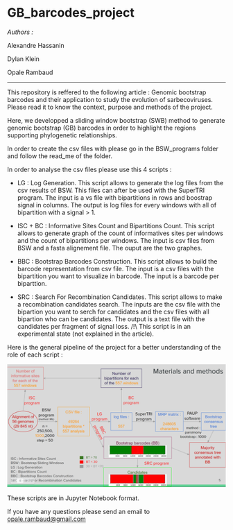 # GB_barcodes_project


_Authors :_

Alexandre Hassanin 

Dylan Klein

Opale Rambaud

--------------------------------------------------------------------------------------------------------------------------------------------

This repository is reffered to the following article : Genomic bootstrap barcodes and their application to study the evolution of sarbecoviruses. Please read it to know the context, purpose and methods of the project. 

Here, we developped a sliding window bootstrap (SWB) method to generate genomic bootstrap (GB) barcodes in order to highlight the regions supporting phylogenetic relationships.


In order to create the csv files with please go in the BSW_programs folder and follow the read_me of the folder. 


In order to analyse the csv files please use this 4 scripts : 


- LG : Log Generation. This script allows to generate the log files from the csv results of BSW. This files can after be used with the SuperTRI program. The input is a vs file with bipartitions in rows and boostrap signal in columns. The output is log files for every windows with all of bipartition with a signal > 1. 

- ISC + BC : Informative Sites Count and Bipartitions Count. This script allows to generate graph of the count of informatives sites per windows and the count of bipartitions per windows. The input is csv files from BSW and a fasta alignement file. The ouput are the two graphes. 

- BBC : Bootstrap Barcodes Construction. This script allows to build the barcode representation from csv file. The input is a csv files with the bipartition you want to visualize in barcode. The input is a barcode per biparttion. 

- SRC : Search For Recombination Candidates. This script allows to make a recombination candidates search. The inputs are the csv file with the bipartion you want to serch for candidates and the csv files with all bipartion who can be candidates. The output is a text file with the candidates per fragment of signal loss. /!\ This script is in an experimental state (not explained in the article).

Here is the general pipeline of the project for a better understanding of the role of each script : 

![Pipeline](pipeline.png)





These scripts are in Jupyter Notebook format. 


If you have any questions please send an email to opale.rambaud@gmail.com


